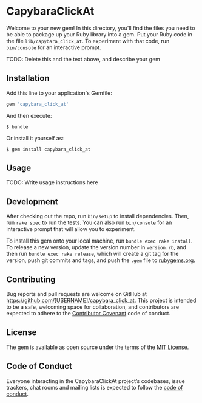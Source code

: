# CapybaraClickAt

Welcome to your new gem! In this directory, you'll find the files you need to be able to package up your Ruby library into a gem. Put your Ruby code in the file `lib/capybara_click_at`. To experiment with that code, run `bin/console` for an interactive prompt.

TODO: Delete this and the text above, and describe your gem

## Installation

Add this line to your application's Gemfile:

```ruby
gem 'capybara_click_at'
```

And then execute:

    $ bundle

Or install it yourself as:

    $ gem install capybara_click_at

## Usage

TODO: Write usage instructions here

## Development

After checking out the repo, run `bin/setup` to install dependencies. Then, run `rake spec` to run the tests. You can also run `bin/console` for an interactive prompt that will allow you to experiment.

To install this gem onto your local machine, run `bundle exec rake install`. To release a new version, update the version number in `version.rb`, and then run `bundle exec rake release`, which will create a git tag for the version, push git commits and tags, and push the `.gem` file to [rubygems.org](https://rubygems.org).

## Contributing

Bug reports and pull requests are welcome on GitHub at https://github.com/[USERNAME]/capybara_click_at. This project is intended to be a safe, welcoming space for collaboration, and contributors are expected to adhere to the [Contributor Covenant](http://contributor-covenant.org) code of conduct.

## License

The gem is available as open source under the terms of the [MIT License](https://opensource.org/licenses/MIT).

## Code of Conduct

Everyone interacting in the CapybaraClickAt project’s codebases, issue trackers, chat rooms and mailing lists is expected to follow the [code of conduct](https://github.com/[USERNAME]/capybara_click_at/blob/master/CODE_OF_CONDUCT.md).
